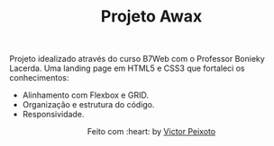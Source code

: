 

<h1 align="center">Projeto Awax</h1>

<br>

Projeto idealizado através do curso B7Web com o Professor Bonieky Lacerda.
Uma landing page em HTML5 e CSS3 que fortaleci os conhecimentos:
- Alinhamento com Flexbox e GRID.
- Organização e estrutura do código.
- Responsividade.



<div style="text-align: center">
Feito com :heart: by <a href="https://github.com/victorpeixoto" target="_blank">Victor Peixoto</a>
</div>

&#xa0;

